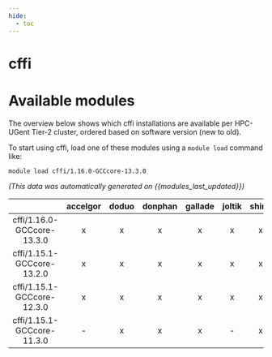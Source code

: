 ```yaml
---
hide:
  - toc
---
```


cffi
====

# Available modules


The overview below shows which cffi installations are available per HPC-UGent Tier-2 cluster, ordered based on software version (new to old).

To start using cffi, load one of these modules using a `module load` command like:

```shell
module load cffi/1.16.0-GCCcore-13.3.0
```

*(This data was automatically generated on {{modules_last_updated}})*  

| |accelgor|doduo|donphan|gallade|joltik|shinx|skitty|
| :---: | :---: | :---: | :---: | :---: | :---: | :---: | :---: |
|cffi/1.16.0-GCCcore-13.3.0|x|x|x|x|x|x|x|
|cffi/1.15.1-GCCcore-13.2.0|x|x|x|x|x|x|x|
|cffi/1.15.1-GCCcore-12.3.0|x|x|x|x|x|x|x|
|cffi/1.15.1-GCCcore-11.3.0|-|x|x|x|-|x|-|
